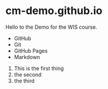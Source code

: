 # cm-demo.github.io

Hello to the Demo for the WIS course.

* GitHub
* Git
* GitHub Pages
* Markdown

1. This is the first thing
2. the second
3. the third 
